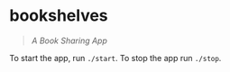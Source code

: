 # bookshelves

> _A Book Sharing App_

To start the app, run `./start`. To stop the app run `./stop`.

